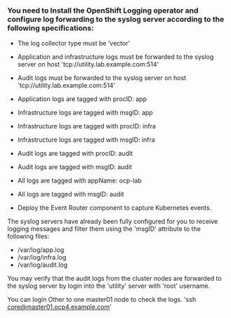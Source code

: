 ### You need to Install the OpenShift Logging operator and configure log forwarding to the syslog server according to the following specifications:

  - The log collector type must be 'vector'
  - Application and infrastructure logs must be forwarded to the syslog server on host 'tcp://utility.lab.example.com:514'
  - Audit logs must be forwarded to the syslog server on host 'tcp://utility.lab.example.com:514'


  - Application logs are tagged with procID: app
  - Infrastructure logs are tagged with msgID: app

  - Infrastructure logs are tagged with procID: infra
  - Infrastructure logs are tagged with msgID: infra

  - Audit logs are tagged with procID: audit
  - Audit logs are tagged with msgID: audit

  - All logs are tagged with appName: ocp-lab
  - All logs are tagged with msgID: audit

  - Deploy the Event Router component to capture Kubernetes events.

The syslog servers have already been fully configured for you to receive logging messages and filter them using the 'msgID' attribute to the following files:

  - /var/log/app.log
  - /var/log/infra.log
  - /var/log/audit.log

You may verify that the audit logs from the cluster nodes are forwarded to the syslog server by login into the 'utility' server with 'root' username.  

You can login Other to one master01 node to check the logs. 
'ssh core@master01.ocp4.example.com'
